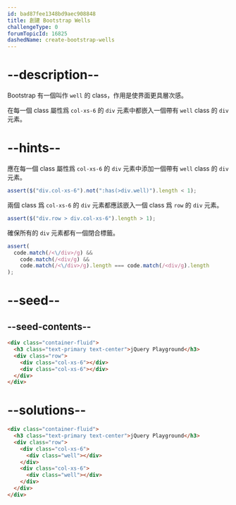 ```yaml
---
id: bad87fee1348bd9aec908848
title: 創建 Bootstrap Wells
challengeType: 0
forumTopicId: 16825
dashedName: create-bootstrap-wells
---
```


# --description--

Bootstrap 有一個叫作 `well` 的 class，作用是使界面更具層次感。

在每一個 class 屬性爲 `col-xs-6` 的 `div` 元素中都嵌入一個帶有 `well` class 的 `div` 元素。

# --hints--

應在每一個 class 屬性爲 `col-xs-6` 的 `div` 元素中添加一個帶有 `well` class 的 `div` 元素。

```js
assert($("div.col-xs-6").not(":has(>div.well)").length < 1);
```

兩個 class 爲 `col-xs-6` 的 `div` 元素都應該嵌入一個 class 爲 `row` 的 `div` 元素。

```js
assert($("div.row > div.col-xs-6").length > 1);
```

確保所有的 `div` 元素都有一個閉合標籤。

```js
assert(
  code.match(/<\/div>/g) &&
    code.match(/<div/g) &&
    code.match(/<\/div>/g).length === code.match(/<div/g).length
);
```

# --seed--

## --seed-contents--

```html
<div class="container-fluid">
  <h3 class="text-primary text-center">jQuery Playground</h3>
  <div class="row">
    <div class="col-xs-6"></div>
    <div class="col-xs-6"></div>
  </div>
</div>
```

# --solutions--

```html
<div class="container-fluid">
  <h3 class="text-primary text-center">jQuery Playground</h3>
  <div class="row">
    <div class="col-xs-6">
      <div class="well"></div>
    </div>
    <div class="col-xs-6">
      <div class="well"></div>
    </div>
  </div>
</div>
```
